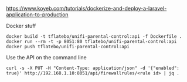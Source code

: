 https://www.koyeb.com/tutorials/dockerize-and-deploy-a-laravel-application-to-production

Docker stuff
```
docker build -t tflatebo/unifi-parental-control:api -f Dockerfile .
docker run --rm -t -p 8051:80 tflatebo/unifi-parental-control:api
docker push tflatebo/unifi-parental-control:api
```

Use the API on the command line
```
curl -s -X PUT -H "Content-Type: application/json" -d '{"enabled": true}' http://192.168.1.10:8051/api/firewallrules/<rule id> | jq .
```
